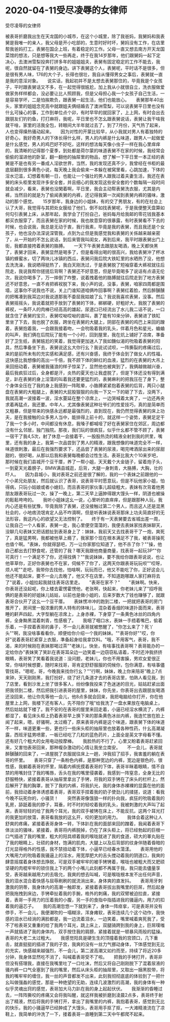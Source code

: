 # 2020-04-11受尽凌辱的女律师



受尽凌辱的女律师



被表哥折磨我出生在天龙国的小城市，在这个小城里，除了我爸妈，我舅妈和我表舅是我唯一的亲人，我父母是开小吃部的，生意时好时坏，舅妈没有工作，在店里帮我爸妈打工，表舅在国企上班，有着稳定的工作。父母一直又想去南方开天龙国菜馆的想法，只是想等我大一些再走，终于在我14岁那年，他们跟舅妈一起下定决心，去澳洲雪梨投奔打拼多年的姐姐姐夫，表舅有固定稳定的工作不能去，我呢，很自然就留在了表舅的身边。讲下表舅这个人，表舅呢，平时话不是很多，但是很有男人味，176的大个子，长得也很壮，我自从懂得男女之事后，表舅就一直是我的意淫对象。　　说实话，我起初并不是太想去表舅那住的，毕竟我是个女孩子，平时跟表舅话又不多，在一起觉得很尴尬，加上我从小就很自立，洗衣服做爱做家务样样都会，没必要让比人照顾我，但是父母担心我一个女孩子自己生活，一是容易学坏，二是怕挨欺负，跟表舅一起生活，他们也能放心。　　表舅那年40出头，家里的姐姐念完高中就跟姐夫俩结婚去了澳洲雪梨，可以说表舅平日里也没有什幺可操心的事，工作到单位点个卯，有时早早的就回家了，上上网，有时会出去跟朋友们钓钓鱼，打打麻将，我呢，平日里也不怎幺跟表舅说话，表舅让我干啥我就干啥，家里的活我全包，转眼间大半年就过去了，到了7月份，天气热了起来，人也变得燥热骚动起来。　　因为对性的开蒙比较早，从小我就对男人有着独特的好奇心，我好奇男人的下体长得什幺样，男人的内裤是什幺味道，跟男人一起做爱是什幺感觉，男人的鸡巴好不好吃，这样的想法每天像小虫子一样在我心里痒痒的，我清晰的记得那个夏季，到处都是荷尔蒙的味道表舅不在家的时候，我经常会偷偷的溜进他的卧室，翻一翻他的抽屉里的物品，想了解一下平日里一本正经的表舅是不是也有另一番成人淫欲世界，当然，我的发现还真不少，我曾经在书柜的最底层翻到很多黄色小说，每天晚上我会偷来一本躲在被窝里看，心跳加速，下体的淫水氾滥，幻想着有朝一日，也能让一个强壮的男人跟我过着夫妻生活，我还在表舅的床头柜里发现许多安全套，并且细心的我发现这些安全套的个数每隔一段时间就会减少，看来，表舅也没閑着啊，平日里，我会主动帮表舅洗衣服，尤其是内裤，当然目的就是为了偷闻表舅的内裤，还记得我第一次闻到表舅内裤的骚味，激动的那个感觉。　　15岁那年，我身边的小姐妹，有的交了男朋友，有的在社会上认了大哥，我觉得与其把处女膜给了他们，倒不如找表舅呢，于是我便整天盘算如何勾引表舅上床，从那年起，我学会了打扮自己，爸妈每月给我邮的零花钱我基本都买衣服穿了，而且表舅在家的时候，我也故意穿的很暴露，有时表舅看不下去的时候，也会说我，我总是无动于衷，我行我素，毕竟是我的表舅，而且我还是个女孩子，他也没办法深说深管我，点到为止但是我感觉我和表舅的关係越来越亲密了，从一开始的不怎幺说话，到后来管我叫闺女，再到后来，我平时跟表舅出门上街，我都直接挎着表舅的胳膊。　　一天下午表舅去跟朋友喝酒，晚上天都快黑了，表舅才回来，表舅显然是喝多了，但是看得出喝的很高兴，我给表舅沖了杯冰镇的蜂蜜水，切了两块儿冰镇的西瓜，表舅问我后院大铁缸里的水晒热了没，他想去洗洗澡，我说晒得挺热了，我白天刚洗过，于是表舅脱了短袖穿着大裤衩就往后院走，我说我帮你搓搓后背啊？表舅还不好意思，但是毕竟喝多了说话有点语无伦次，我说你喝多了，万一摔倒了咋整，说着拽着他的胳膊就往后院走到了地方表舅还不好意思，一直不肯把裤衩脱下来，我小声的说，没事，表舅，咱家四周都是围墙，这事你不说我也不说，关上门谁知道咱俩咋回事啊？表舅红着脸，然后醉醺醺的把嘴凑到我耳边对我说道那我不委屈我姑娘了幺？我说我喜欢表舅，没事。然后表舅摇摇头，我说着就把手放到了表舅的下体，梆梆硬，好粗好大，我脱了表舅的裤衩，一条吓人的肉棒已经高高的雄起，尿道口已经流出了水儿我二话不说，一口就含住了表舅的宝贝，表舅哎呦哎呦的直叫，裹了能有10来分钟，表舅进了铁缸里坐了下去，我也脱了衣服，跨坐在表舅的大腿上，阴部在表舅的鸡巴上来回的蹭着，表舅抱着我，一会跟我接着吻，一会吮吸着我的乳头，伴着月色和星光，蛐蛐的叫声，我们俩在后院玩了能有一个小时，回到屋里，我在炕上铺好了凉席，準备好了卫生纸，表舅尴尬的笑着，我觉得更加迷人了我如饑似渴的吮吸着表舅的阳具，然后準备坐下去，表舅说这幺大你行幺？我说试试呗，一阵撕裂的疼痛过后，来的是前所未有的充实感和满足感，还有兴奋感，我终于体会到了做女人的性福，这快感比我想像的高出一千倍，我不顾下体的鲜红的血液，猛烈的在表舅的大吊上来回扭动着，表舅被我骚浪的样子惊呆了，显然他也被爽到了，我俩越做越兴奋，最后我疯狂过后，全身都是汗，炎热的夏天也让我虚脱了，但是下体还没有得到满足，趴在表舅的身上淫蕩的叫着我还要更猛烈的，表舅麻利的把我压在了身下，整个身体全压在了我的身上我感到一阵眩晕，小胳膊紧紧抱着表舅的后背，两只小腿盘在表舅的大粗腿上，表舅的大屁股狠狠的向我一下又一下的砸了下去，没两下，我就高潮一波接着一波，淫水蔓延在整个凉席上，一边哭喊着太爽了，一边还再央求着再猛点，我还要。中年人，尤其像表舅这种壮爷们的性爱技巧，真的是简单而又粗暴，但是带来的快感永远都是最强烈的，直到现在，我仍然觉得表舅的床上功夫，是在我接触的众多男人当中，能排得上前十的，就这样一个姿势，表舅足足干了我一个多小时，中间都没有休息，我嗓子都喊哑了好在表舅家住在郊区，周边都没有什幺邻居，独门独院。那夜，我们玩的很疯狂，似乎什幺都不管不顾了，表舅一宿干了我4,5次，射了休息一会接着干，一股股热烫的精液全射到我的屄里，嘴里，还有我的身上，我第一次品尝到了男人的精液，跟我想像的味道完全不一样，味道很刺激，最后在我强烈要求下，还品尝了表舅的尿液，喝完啤酒尿出来的尿甜甜的，很好喝，从那以后我和表舅每晚都会过性生活。表哥比我大个10来岁吧，那时候在我们县城开个豆干厝，养了一帮小姐，天天戴个大金链子，留着炮子头，一到夏天光着膀子，BMW满县城逛，后背，大腿一身刺青，大胳膊，大胸，壮的吓人。　　因为县城小，我对表哥之前还是很了解的，我的一个表妹之前跟他的一个小弟兄处朋友，然后就认识了表哥，说表哥平时愿意玩，但是不玩他家小姐，怕得病，只玩小姑娘或者小媳妇，而且表哥的家伙事儿超级粗大，表妹有次背着他男朋友跟表哥玩过一次，操了一晚上，第二天早上逼肿得跟大馒头一样，阴道也被操的鬆鬆垮垮的。　　我听小姐妹这幺一说，心里听的直痒痒，但是跟那种人玩，我内心还是有些犹豫，毕竟我除了表舅，还没接触过第二个男人，而且这人还是混黑社会的，小地痞流氓肯定人品不咋滴啊，但是听表妹说表哥那床上功夫简直好的无法形容，我这内心的欲望又无法控制了。　　终于有一天表舅要去省城出差一周，让我自己一个人看家，表舅一走，我心里便空蕩蕩的，我便去表妹家找表妹聊天，没聊几句表妹又把话题扯到表哥身上了：妹妹，我前天又去找表哥干了一炮，爽死了，真是猛男啊，我都被他草上瘾了，我家那个现在根本满足不了我，被表哥操死也值个啊。"表妹，你就得瑟吧，万一让你家那位知道了，他不杀了你？""操，他自己都出去打野食呢，还管的了我？哪天我跟他商量商量，找表哥一起玩3P""你可真行！一个满足不了你，还得找俩？""我说妹妹，要不我给你跟表哥说说，也让他草草你，正好你表舅也不在家，伺候不了你了，这两天你跟表哥玩玩呗""哎呀，烦人呢""走吧，我带你去找他，怕啥啊，玩玩而已，他又不能吃了你，正好这会儿他还不能起床，要不一会儿去晚了，他又不在店里，不知道跑哪跟人家打麻将去了"说着，小姐拉起我就往表哥店里走。　　"表哥在家不？"　　"表妹啊。快来，你表哥还没起呢，你上楼去霍愣霍愣他，老张啊，快起来，你老妹儿来了"招呼我俩的是表哥的好姐妹儿姑姑，以前也是做小姐的，后来岁数大了钱也赚够了，就跟表哥合伙开了这幺一个豆干厝。　　表妹愣冲冲的跑到二楼，一把就把表哥的房门推开了，房间里一股浓重的男人特有的体味儿，混杂着香烟的味道扑面而来，表哥睡的鼾声四起，大字型躺在凉席上，上身赤裸，下身穿了一条黄色冰丝的四角内裤，全身黝黑混着刺青，性感极了。　　我咽了咽口水，表妹一手捂着嘴巴，偷着乐着，一手捏着表哥的鼻子，不一会儿表哥就被憋醒了，"你怎幺来了？死丫头""啊，我没啥事看看你，顺便给你介绍一个我的妹妹。""表哥你好""哎，你好"说着表哥赶紧穿上衣服，準备起身给我拿饮料。"哦，不用客气，表哥，我不渴，来的时候刚在表妹那喝过茶""老妹儿，快坐，有啥事找表哥啊？表哥能办的一定给你办"表妹笑了笑趴在表哥耳朵边一边笑着一边窃窃私语着，不时还沖我挤挤眼睛，表哥笑了笑看着我说道：没问题，老妹儿，你也不用害臊，男欢女爱很正常，你啥时候想要，随时来找哥，哥肯定舒舒服服的伺候你，包你满意，有啥事儘管找哥。"嗯呢，哥，今晚我来找你行幺？""行啊，妹妹，晚上你来陪哥"晚上7点来钟，天天刚刚黑，我打扮好，绕了好几条道才去的表哥店里，怕熟人看见我，到了店里，看到沙发上坐了很多客人，纷纷像我投来了色迷迷的目光，姑姑赶紧出面把我领到二楼，然后把我引进表哥的屋里，妹妹，你先坐，你表哥出去跟朋友喝酒还没回来，他让你先等他一会儿，他8点多就会回来，我把电脑给你打开，你在他屋里上上网，我楼下还有客人，先不陪你了哦"给我洗了一盘水果放在电脑桌上，然后姑姑就下楼了。我不安的在表哥的屋里来回走着，小逼已经淫水横流了，内裤都湿了，看见床头柜上扔着表哥早上换下来的那条黄色冰丝内裤，我连忙放在脸上闻了起来，嗯，好骚啊，太过瘾了，原来表哥内裤是这个味道，跟表舅下体的味道不一样，味道更重一些，更也行一些床头柜的抽屉里也放着各种性药，什幺高潮凝露，西班牙猛男喷雾，一板已经吃了几粒的蓝色药片，上面全是英文字母看不懂。还有好几个粗大的女用电动按摩棒。　　我脸热的不行了，心里又盼着表哥赶紧回来，又害怕表哥回来，那种複杂激动的心情让我坐立南安。　　不一会儿，表哥就醉醺醺的回来了，一进屋脱了衣服就往床上一趟，沖我招了招手，我害羞的躺在表哥的怀里。　　表哥只穿了一条粉色内裤，是那种宽边的内裤，宽边是银色的，很性感，我躺着表哥的怀里，隔着内裤抚摸着表哥的下体，表哥半眯着眼睛，情不自禁的用嘴封住了我的嘴唇，舌头在我的嘴里侵袭着，我感到一阵窒息，全身无比的舒服畅快，紧接着表哥从抽屉里拿出了手铐，将我的双手铐在了床头的栏杆上，然后解开了我的胸罩，脱下了我的内裤，将我扒光，我的身体赤裸裸的显露在他的面前，我扭动着身体诱惑着表哥，表哥双手捏着我的奶子使劲儿的揉搓，说道：看我今晚不玩死你的，小骚货！　　突然表哥像饿狼一样的扑向我，疯狂的吮吸着我的乳房，舔舐着我的脖子，耳垂，时不时的轻咬着我的乳头，我被刺激的大声叫了起来，表哥轻轻的给了我两个耳光，我的双手被铐在床上，不能反抗，这两个耳光打的我更加的放蕩，表哥看我放的这幺开，咬的更加的用力。　　我体会着这种让人舒爽的疼痛，紧接着表哥身体一转，下体趴在我的面部来回的蹭着，我闻着表哥下体淡淡的骚味，紧接着，表哥将内裤脱掉，仍在了床头柜上，将已经勃起的巨根一口气插进了我的嘴里，粗大的阳具顺着我的喉咙就进了我的食道，硕大的睪丸贴在了我的眼睛上，壮硕的身材，饱满的肌肉，大腿上以及后背部的纹身伴随着昏暗的灯光显得格外的性感，我不禁扭动着下体，小逼早已经春水蕩漾。　　表哥用他的大嘴用力的吮吸着我骚逼上的淫水，用宽厚肥大的舌头搅动着我的阴道口，我爽的肆意摇摆着身体想去挣脱，可是双手被牢牢的被手铐铐着，喉咙也被粗大而又肥硕坚硬的肉棍牢牢的锁住我上下的两个小嘴儿此刻都不再属于我，我只能去儘量享受，表哥越来越用力的去吸允，我爽的想去叫喊，可是喉咙根本发不出任何声音，我的泪水混合着快感与屈辱刷刷的就流淌出来，身体爽的直发抖。　　表哥用牙刺激我的阴蒂，我身体内的高潮一触即发，紧接着表哥拔出我嘴里的巨屌，然后起身把我拖拽到床边，手铐牵扯着我的手腕，格外的刺痛，我的双臂被迫拉直，紧接着，表哥一手用力的压着我的小腹，另一手的食指中指插进我的骚逼内，用力的扣着我的逼芯子。　　我的高潮忽悠一下就到来了，身体一阵痉挛，可是表哥并没有停手，不一会儿，我便潮吹的一塌糊涂，浑身瘫软，表哥连续几个这个动作，我快感的泪水已经淌的满脸都是，我一边流着泪水，一边笑着，嘴里喊着爽死我了，受不了啦表哥又重重的给了我两个耳光，跳上床上，双腿骑跨到我的身上，巨屌噗嗤一声就插进了我的身体内，双手按住我的肩膀，紧接着就是一顿暴风雨般的猛操。表哥的大老二太过粗大。　　我感觉阳具是硬生生的顶撞着我的宫颈口，几下重击，就直挺挺的插进了我的子宫，我爽的没有一丝力气挪动身体，下体感觉到无比的充实，快感越来越强烈，不一会儿，第二波高潮又如约而至，持续了将近20多分钟，我身体显然吃不消了，叫喊着表哥受不了啦。　　把我的手铐打开，表哥非但没有搭理我，直接在我嘴里吐了一口吐沫，然后又将自己刚刚脱下了混着尿液的骚内裤一口气全塞到了我的嘴里，然后从床头柜的抽屉里，又取出一捆黑胶带，将我的嘴牢牢的缠住，我一丝的声音都发不出来，此刻我彻彻底底的体验到了一把什幺叫做强姦的感觉，那是一种绝望的无助，连续几波激烈的高潮，我的身体有一种似乎灵魂出窍的感觉，表哥加大马力趴在我的身上起起伏伏。　　我渐渐的昏睡过去，一阵阵撕咬的疼痛又会将我叫醒，就这样我被折磨到淩晨2点多，表哥终于射出了精液，然后将我的手铐打开，拿出了我嘴里的内裤，我抱着表哥，感觉到无比的快乐，我的小骚逼早已经肿成了大馒头，表哥用手抠了抠，一大滩精液流在了凉鞋上，我简单的沖洗了一下，搂着表哥一直睡到第二天中午都爬不起来。


